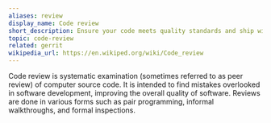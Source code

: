 ```yaml
---
aliases: review
display_name: Code review
short_description: Ensure your code meets quality standards and ship with confidence.
topic: code-review
related: gerrit
wikipedia_url: https://en.wikiped.org/wiki/Code_review
---
```

Code review is systematic examination (sometimes referred to as peer review) of computer source code. It is intended to find mistakes overlooked in software development, improving the overall quality of software. Reviews are done in various forms such as pair programming, informal walkthroughs, and formal inspections.

